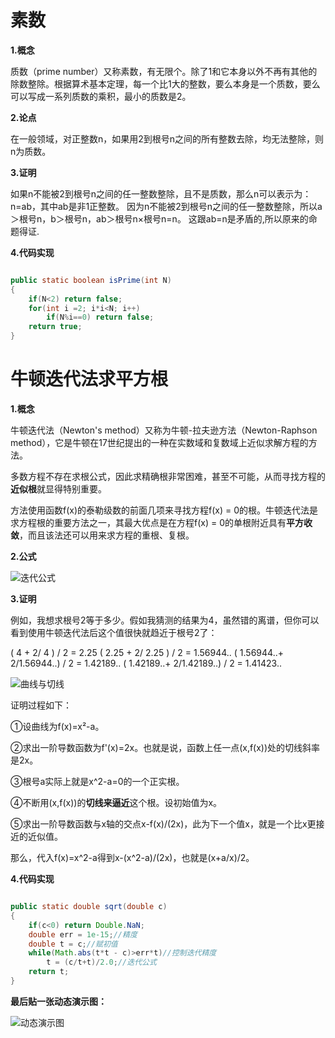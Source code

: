 # 素数

**1.概念**

质数（prime number）又称素数，有无限个。除了1和它本身以外不再有其他的除数整除。根据算术基本定理，每一个比1大的整数，要么本身是一个质数，要么可以写成一系列质数的乘积，最小的质数是2。

**2.论点**

在一般领域，对正整数n，如果用2到根号n之间的所有整数去除，均无法整除，则n为质数。

**3.证明**

如果n不能被2到根号n之间的任一整数整除，且不是质数，那么n可以表示为：n=ab，其中ab是非1正整数。
因为n不能被2到根号n之间的任一整数整除，所以a＞根号n，b＞根号n，ab＞根号n×根号n=n。
这跟ab=n是矛盾的,所以原来的命题得证.

**4.代码实现**

```java

public static boolean isPrime(int N)
{
	if(N<2) return false;
	for(int i =2; i*i<N; i++)
		if(N%i==0) return false;
	return true;
}
```

# 牛顿迭代法求平方根

**1.概念**

牛顿迭代法（Newton's method）又称为牛顿-拉夫逊方法（Newton-Raphson method），它是牛顿在17世纪提出的一种在实数域和复数域上近似求解方程的方法。

多数方程不存在求根公式，因此求精确根非常困难，甚至不可能，从而寻找方程的**近似根**就显得特别重要。

方法使用函数f(x)的泰勒级数的前面几项来寻找方程f(x) = 0的根。牛顿迭代法是求方程根的重要方法之一，其最大优点是在方程f(x) = 0的单根附近具有**平方收敛**，而且该法还可以用来求方程的重根、复根。

**2.公式**

![迭代公式](http://img.blog.csdn.net/20160401095840210)

**3.证明**

例如，我想求根号2等于多少。假如我猜测的结果为4，虽然错的离谱，但你可以看到使用牛顿迭代法后这个值很快就趋近于根号2了：

(       4  + 2/   4     ) / 2 = 2.25
(    2.25  + 2/   2.25  ) / 2 = 1.56944..
( 1.56944..+ 2/1.56944..) / 2 = 1.42189..
( 1.42189..+ 2/1.42189..) / 2 = 1.41423..

![曲线与切线](http://img.blog.csdn.net/20160401100040851)

证明过程如下：

①设曲线为f(x)=x²-a。

②求出一阶导数函数为f'(x)=2x。也就是说，函数上任一点(x,f(x))处的切线斜率是2x。

③根号a实际上就是x^2-a=0的一个正实根。

④不断用(x,f(x))的**切线来逼近**这个根。设初始值为x。

⑤求出一阶导数函数与x轴的交点x-f(x)/(2x)，此为下一个值x，就是一个比x更接近的近似值。

那么，代入f(x)=x^2-a得到x-(x^2-a)/(2x)，也就是(x+a/x)/2。

**4.代码实现**

```java

public static double sqrt(double c)
{
	if(c<0) return Double.NaN;
	double err = 1e-15;//精度
	double t = c;//赋初值
	while(Math.abs(t*t - c)>err*t)//控制迭代精度
		t = (c/t+t)/2.0;//迭代公式
	return t;
}
```

**最后贴一张动态演示图：**

![动态演示图](http://img.blog.csdn.net/20160407093842954)